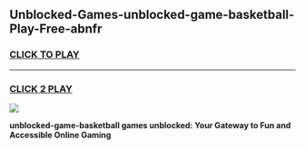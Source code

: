
## Unblocked-Games-unblocked-game-basketball-Play-Free-abnfr
<h3>
<a href="https://premium76.site?title=unblocked-game-basketball&ref=19M">CLICK TO PLAY</a></h3>
<hr>

<h3>
<a href="https://premium76.site?title=unblocked-game-basketball&ref=19M">CLICK 2 PLAY</a>
  
</h3>

<a href="https://premium76.site?title=unblocked-game-basketball&ref=19M"><img src="https://clearcache.store/games.png"></a>


**unblocked-game-basketball games unblocked: Your Gateway to Fun and Accessible Online Gaming**
